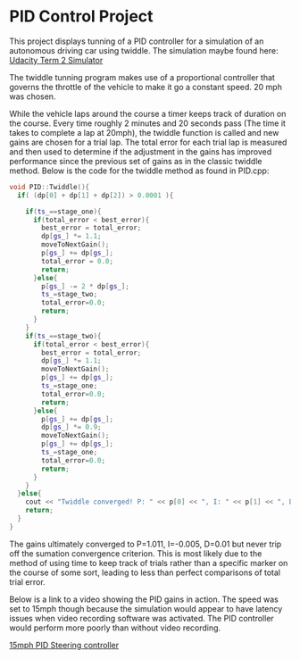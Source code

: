 # PID Control Project

This project displays tunning of a PID controller for a simulation of an autonomous driving car using twiddle. The simulation maybe found here: [Udacity Term 2 Simulator](https://github.com/udacity/self-driving-car-sim/releases)

The twiddle tunning program makes use of a proportional controller that governs the throttle of the vehicle to make it go a constant speed. 20 mph was chosen.

While the vehicle laps around the course a timer keeps track of duration on the course. Every time roughly 2 minutes and 20 seconds pass (The time it takes to complete a lap at 20mph), the twiddle function is called and new gains are chosen for a trial lap. The total error for each trial lap is measured and then used to determine if the adjustment in the gains has improved performance since the previous set of gains as in the classic twiddle method. Below is the code for the twiddle method as found in PID.cpp:

```C++
void PID::Twiddle(){
  if( (dp[0] + dp[1] + dp[2]) > 0.0001 ){

    if(ts_==stage_one){
      if(total_error < best_error){
        best_error = total_error;
        dp[gs_] *= 1.1;
        moveToNextGain();
        p[gs_] += dp[gs_];
        total_error = 0.0;
        return;
      }else{
        p[gs_] -= 2 * dp[gs_];
        ts_=stage_two;
        total_error=0.0;
        return;
      }
    }
    if(ts_==stage_two){
      if(total_error < best_error){
        best_error = total_error;
        dp[gs_] *= 1.1;
        moveToNextGain();
        p[gs_] += dp[gs_];
        ts_=stage_one;
        total_error=0.0;
        return;
      }else{
        p[gs_] += dp[gs_];
        dp[gs_] *= 0.9;
        moveToNextGain();
        p[gs_] += dp[gs_];
        ts_=stage_one;
        total_error=0.0;
        return;
      }
    }
  }else{
    cout << "Twiddle converged! P: " << p[0] << ", I: " << p[1] << ", D: "<< p[2] << endl;
    return;
  }
}

```

The gains ultimately converged to P=1.011, I=-0.005, D=0.01 but never trip off the sumation convergence criterion.
This is most likely due to the method of using time to keep track of trials rather than a specific marker on the course of some sort, leading to less than perfect comparisons of total trial error.

Below is a link to a video showing the PID gains in action. The speed was set to 15mph though because the simulation would appear to have latency issues when video recording software was activated. The PID controller would perform more poorly than without video recording.

[15mph PID Steering controller](https://youtu.be/TGOFMxPtl_E)




